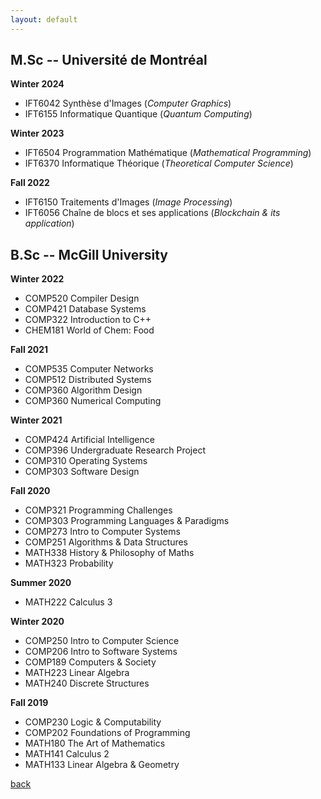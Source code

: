 ```yaml
---
layout: default
---
```


## M.Sc -- Université de Montréal

**Winter 2024**
- IFT6042 Synthèse d'Images (_Computer Graphics_)
- IFT6155 Informatique Quantique (_Quantum Computing_)

**Winter 2023**
- IFT6504 Programmation Mathématique (_Mathematical Programming_)
- IFT6370 Informatique Théorique (_Theoretical Computer Science_)

**Fall 2022**
- IFT6150 Traitements d'Images (_Image Processing_)
- IFT6056 Chaîne de blocs et ses applications (_Blockchain & its application_)

## B.Sc -- McGill University

**Winter 2022**
- COMP520 Compiler Design
- COMP421 Database Systems
- COMP322 Introduction to C++
- CHEM181 World of Chem: Food

**Fall 2021**
- COMP535 Computer Networks
- COMP512 Distributed Systems
- COMP360 Algorithm Design
- COMP360 Numerical Computing

**Winter 2021**
- COMP424 Artificial Intelligence
- COMP396 Undergraduate Research Project
- COMP310 Operating Systems
- COMP303 Software Design

**Fall 2020**
- COMP321 Programming Challenges
- COMP303 Programming Languages & Paradigms
- COMP273 Intro to Computer Systems
- COMP251 Algorithms & Data Structures
- MATH338 History & Philosophy of Maths
- MATH323 Probability

**Summer 2020**
- MATH222 Calculus 3

**Winter 2020**
- COMP250 Intro to Computer Science
- COMP206 Intro to Software Systems
- COMP189 Computers & Society
- MATH223 Linear Algebra
- MATH240 Discrete Structures

**Fall 2019**
- COMP230 Logic & Computability
- COMP202 Foundations of Programming
- MATH180 The Art of Mathematics
- MATH141 Calculus 2
- MATH133 Linear Algebra & Geometry


[back](./)